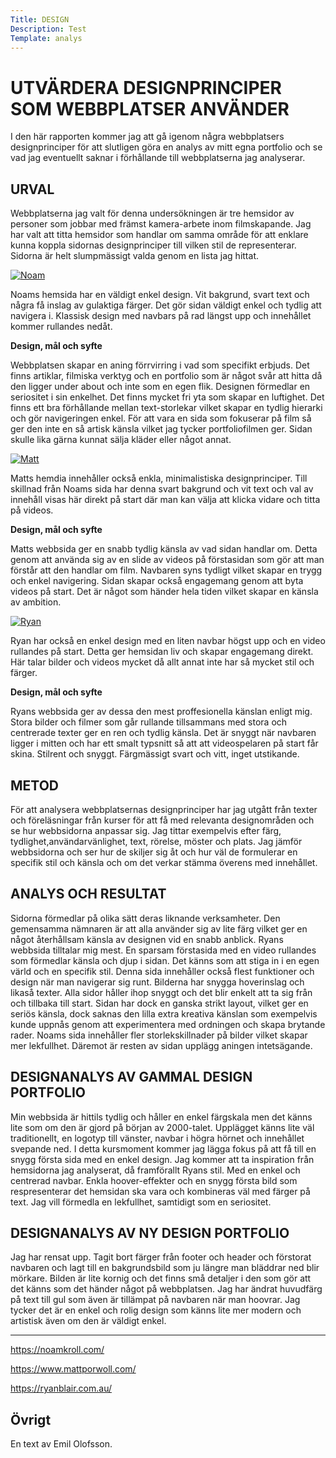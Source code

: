```yaml
---
Title: DESIGN
Description: Test 
Template: analys
---
```



# UTVÄRDERA DESIGNPRINCIPER SOM WEBBPLATSER ANVÄNDER

I den här rapporten kommer jag att gå igenom några webbplatsers designprinciper för att slutligen göra en analys av mitt egna portfolio och se vad jag eventuellt saknar i förhållande till webbplatserna jag analyserar. 

URVAL
-----------------------
Webbplatserna jag valt för denna undersökningen är tre hemsidor av personer som jobbar med främst kamera-arbete inom filmskapande. Jag har valt att titta hemsidor som handlar om samma område för att enklare kunna koppla sidornas designprinciper till vilken stil de representerar. Sidorna är helt slumpmässigt valda genom en lista jag hittat.


<div>
    <a href="%base_url/image/noam.png" target="_blank"><img
    src="%base_url%/image/noam.png?h=250&w=500" alt="Noam"></a>
</div>

Noams hemsida har en väldigt enkel design. Vit bakgrund, svart text och några få inslag av gulaktiga färger. Det gör sidan väldigt enkel och tydlig att navigera i. Klassisk design med navbars på rad längst upp och innehållet kommer rullandes nedåt.

**Design, mål och syfte**

Webbplatsen skapar en aning förrvirring i vad som specifikt erbjuds. Det finns artiklar, filmiska verktyg och en portfolio som är något svår att hitta då den ligger under about och inte som en egen flik. Designen förmedlar en seriositet i sin enkelhet. Det finns mycket fri yta som skapar en luftighet. Det finns ett bra förhållande mellan text-storlekar vilket skapar en tydlig hierarki och gör navigeringen enkel. För att vara en sida som fokuserar på film så ger den inte en så artisk känsla vilket jag tycker portfoliofilmen ger. Sidan skulle lika gärna kunnat sälja kläder eller något annat. 


<div>
    <a href="%base_url/image/matt.png" target="_blank"><img
    src="%base_url%/image/matt.png?h=250&w=500" alt="Matt"></a>
</div>

Matts hemdia innehåller också enkla, minimalistiska designprinciper. Till skillnad från Noams sida har denna svart bakgrund och vit text och val av innehåll visas här direkt på start där man kan välja att klicka vidare och titta på videos. 

**Design, mål och syfte**

Matts webbsida ger en snabb tydlig känsla av vad sidan handlar om. Detta genom att använda sig av en slide av videos på förstasidan som gör att man förstår att den handlar om film. Navbaren syns tydligt vilket skapar en trygg och enkel navigering. Sidan skapar också engagemang genom att byta videos på start. Det är något som händer hela tiden vilket skapar en känsla av ambition. 

<div>
    <a href="%base_url/image/ryan.png" target="_blank"><img
    src="%base_url%/image/ryan.png?h=250&w=500" alt="Ryan"></a>
</div>

Ryan har också en enkel design med en liten navbar högst upp och en video rullandes på start. Detta ger hemsidan liv och skapar engagemang direkt. Här talar bilder och videos mycket då allt annat inte har så mycket stil och färger.

**Design, mål och syfte**

Ryans webbsida ger av dessa den mest proffesionella känslan enligt mig. Stora bilder och filmer som går rullande tillsammans med stora och centrerade texter ger en ren och tydlig känsla. Det är snyggt när navbaren ligger i mitten och har ett smalt typsnitt så att att videospelaren på start får skina. Stilrent och snyggt. Färgmässigt svart och vitt, inget utstikande. 

METOD
-----------------------

För att analysera webbplatsernas designprinciper har jag utgått från texter och föreläsningar från kurser för att få med relevanta designområden och se hur webbsidorna anpassar sig. Jag tittar exempelvis efter färg, tydlighet,användarvänlighet, text, rörelse, möster och plats. Jag jämför webbsidorna och ser hur de skiljer sig åt och hur väl de formulerar en specifik stil och känsla och om det verkar stämma överens med innehållet.

ANALYS OCH RESULTAT
-----------------------

Sidorna förmedlar på olika sätt deras liknande verksamheter. Den gemensamma nämnaren är att alla använder sig av lite färg vilket ger en något återhållsam känsla av designen vid en snabb anblick. Ryans webbsida tilltalar mig mest. En sparsam förstasida med en video rullandes som förmedlar känsla och djup i sidan. Det känns som att stiga in i en egen värld och en specifik stil. Denna sida innehåller också flest funktioner och design när man navigerar sig runt. Bilderna har snygga hoverinslag och likaså texter. Alla sidor håller ihop snyggt och det blir enkelt att ta sig från och tillbaka till start. Sidan har dock en ganska strikt layout, vilket ger en seriös känsla, dock saknas den lilla extra kreativa känslan som exempelvis kunde uppnås genom att experimentera med ordningen och skapa brytande rader. Noams sida innehåller fler storlekskillnader på bilder vilket skapar mer lekfullhet. Däremot är resten av sidan upplägg aningen intetsägande. 


DESIGNANALYS AV GAMMAL DESIGN PORTFOLIO
-----------------------
Min webbsida är hittils tydlig och håller en enkel färgskala men det känns lite som om den är gjord på början av 2000-talet. Upplägget känns lite väl traditionellt, en logotyp till vänster, navbar i högra hörnet och innehållet svepande ned. I detta kursmoment kommer jag lägga fokus på att få till en snygg första sida med en enkel design. Jag kommer att ta inspiration från hemsidorna jag analyserat, då framförallt Ryans stil. Med en  enkel och centrerad navbar. Enkla hoover-effekter och en snygg första bild som respresenterar det hemsidan ska vara och kombineras väl med färger på text. Jag vill förmedla en lekfullhet, samtidigt som en seriositet.

DESIGNANALYS AV NY DESIGN PORTFOLIO
-----------------------
Jag har rensat upp. Tagit bort färger från footer och header och förstorat navbaren och lagt till en bakgrundsbild som ju längre man bläddrar ned blir mörkare. Bilden är lite kornig och det finns små detaljer i den som gör att det känns som det händer något på webbplatsen. Jag har ändrat huvudfärg på text till gul som även är tillämpat på navbaren när man hoovrar. Jag tycker det är en enkel och rolig design som känns lite mer modern och artistisk även om den är väldigt enkel.

-----------------------
https://noamkroll.com/

https://www.mattporwoll.com/

https://ryanblair.com.au/

Övrigt
-----------------------

En text av Emil Olofsson.
